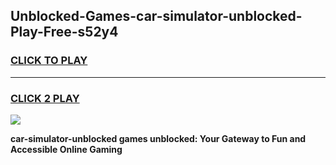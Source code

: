 
## Unblocked-Games-car-simulator-unblocked-Play-Free-s52y4
<h3>
<a href="https://premium76.site?title=car-simulator-unblocked&ref=10A">CLICK TO PLAY</a></h3>
<hr>

<h3>
<a href="https://premium76.site?title=car-simulator-unblocked&ref=10A">CLICK 2 PLAY</a>
  
</h3>

<a href="https://premium76.site?title=car-simulator-unblocked&ref=10A"><img src="https://clearcache.store/games.png"></a>


**car-simulator-unblocked games unblocked: Your Gateway to Fun and Accessible Online Gaming**
